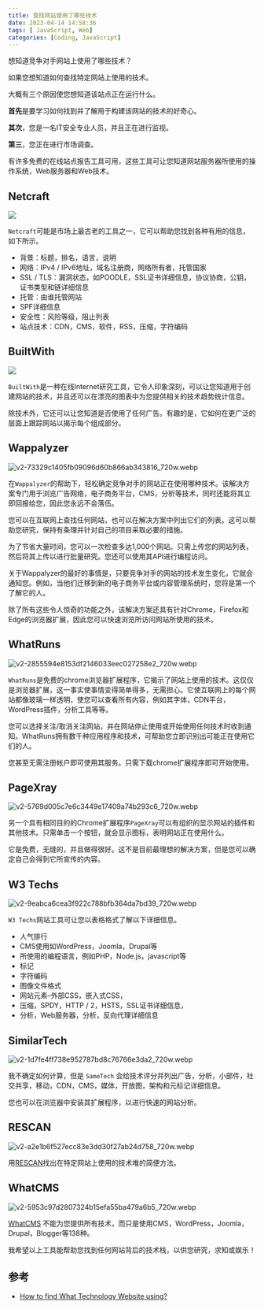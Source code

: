 ```yaml
---
title: 查找网站使用了哪些技术
date: 2023-04-14 14:58:36
tags: [ JavaScript, Web]
categories: [Coding, JavaScript]
---
```


想知道竞争对手网站上使用了哪些技术？

如果您想知道如何查找特定网站上使用的技术。

大概有三个原因使您想知道该站点正在运行什么。

**首先**是要学习如何找到并了解用于构建该网站的技术的好奇心。

**其次**，您是一名IT安全专业人员，并且正在进行监视。

**第三**，您正在进行市场调查。

有许多免费的在线站点报告工具可用，这些工​​具可让您知道网站服务器所使用的操作系统，Web服务器和Web技术。

Netcraft
--------

![](https://s2.loli.net/2023/07/12/x6ZfKlnSNz3IV5p.webp)

`Netcraft`可能是市场上最古老的工具之一，它可以帮助您找到各种有用的信息，如下所示。

*   背景：标题，排名，语言，说明
*   网络：IPv4 / IPv6地址，域名注册商，网络所有者，托管国家
*   SSL / TLS：漏洞状态，如POODLE，SSL证书详细信息，协议协商，公钥，证书类型和链详细信息
*   托管：由谁托管网站
*   SPF详细信息
*   安全性：风险等级，阻止列表
*   站点技术：CDN，CMS，软件，RSS，压缩，字符编码

BuiltWith
---------

![](https://s2.loli.net/2023/07/12/aeDfGVnKrh1PIxi.jpg)

`BuiltWith`是一种在线Internet研究工具，它令人印象深刻，可以让您知道用于创建网站的技术，并且还可以在漂亮的图表中为您提供相关的技术趋势统计信息。

除技术外，它还可以让您知道是否使用了任何广告。有趣的是，它如何在更广泛的层面上跟踪网站以揭示每个组成部分。

Wappalyzer
----------

![v2-73329c1405fb09096d60b866ab343816_720w.webp](https://s2.loli.net/2023/07/12/CI4f1SOrp5BWi6D.jpg)


在`Wappalyzer`的帮助下，轻松确定竞争对手的网站正在使用哪种技术。该解决方案专门用于浏览广告网络，电子商务平台，CMS，分析等技术，同时还能将其立即回报给您，因此您永远不会落伍。

您可以在互联网上查找任何网站，也可以在解决方案中列出它们的列表。这可以帮助您研究，保持有条理并针对自己的项目采取必要的措施。

为了节省大量时间，您可以一次检查多达1,000个网站。只需上传您的网站列表，然后将其上传以进行批量研究。您还可以使用其API进行编程访问。

关于Wappalyzer的最好的事情是，只要竞争对手的网站的技术发生变化，它就会通知您。例如，当他们迁移到新的电子商务平台或内容管理系统时，您将是第一个了解它的人。

除了所有这些令人惊奇的功能之外，该解决方案还具有针对Chrome，Firefox和Edge的浏览器扩展，因此您可以快速浏览所访问网站所使用的技术。

WhatRuns
--------

![v2-2855594e8153df2146033eec027258e2_720w.webp](https://s2.loli.net/2023/07/12/Yq4D9yVHuLRQowJ.jpg)

`WhatRuns`是免费的chrome浏览器扩展程序，它揭示了网站上使用的技术。这仅仅是浏览器扩展，这一事实使事情变得简单得多，无需担心。它使互联网上的每个网站都像玻璃一样透明，使您可以查看所有内容，例如其字体，CDN平台，WordPress插件，分析工具等等。

您可以选择关注/取消关注网站，并在网站停止使用或开始使用任何技术时收到通知。WhatRuns拥有数千种应用程序和技术，可帮助您立即识别出可能正在使用它们的人。

您甚至无需注册帐户即可使用其服务。只需下载chrome扩展程序即可开始使用。

PageXray
--------

![v2-5769d005c7e6c3449e17409a74b293c6_720w.webp](https://s2.loli.net/2023/07/12/XVZIbkUPBmjvL8e.jpg)

另一个具有相同目的的Chrome扩展程序`PageXray`可以有组织的显示网站的插件和其他技术。只需单击一个按钮，就会显示图标，表明网站正在使用什么。

它是免费，无缝的，并且做得很好。这不是目前最理想的解决方案，但是您可以确定自己会得到它所宣传的内容。

W3 Techs
--------

![v2-9eabca6cea3f922c788bfb364da7bd39_720w.webp](https://s2.loli.net/2023/07/12/hF9HpkuD5Nn8twI.jpg)

`W3 Techs`网站工具可让您以表格格式了解以下详细信息。

*   人气排行
*   CMS使用如WordPress，Joomla，Drupal等
*   所使用的编程语言，例如PHP，Node.js，javascript等
*   标记
*   字符编码
*   图像文件格式
*   网站元素–外部CSS，嵌入式CSS，
*   压缩，SPDY，HTTP / 2，HSTS，SSL证书详细信息，
*   分析，Web服务器，分析，反向代理详细信息

SimilarTech
-----------

![v2-1d7fe4ff738e952787bd8c76766e3da2_720w.webp](https://s2.loli.net/2023/07/12/mNSad35VvRhcj6g.webp)

  

我不确定如何计算，但是 `SameTech` 会给技术评分并列出广告，分析，小部件，社交共享，移动，CDN，CMS，媒体，开放图，架构和元标记详细信息。

您也可以在浏览器中安装其扩展程序，以进行快速的网站分析。

RESCAN
------

![v2-a2e1b6f527ecc83e3dd30f27ab24d758_720w.webp](https://s2.loli.net/2023/07/12/k6wuIMKCWxiv5oa.png)

用[RESCAN](https://rescan.io/)找出在特定网站上使用的技术堆的简便方法。

WhatCMS
-------

![v2-5953c97d2807324b15efa55ba479a6b5_720w.webp](https://s2.loli.net/2023/07/12/d9G5AmQ4leN8MC2.jpg)

[WhatCMS](http://whatcms.org/) 不能为您提供所有技术，而只是使用CMS，WordPress，Joomla，Drupal，Blogger等138种。

我希望以上工具能帮助您找到任何网站背后的技术栈，以供您研究，求知或娱乐！

参考
--

- [How to find What Technology Website using?](https://link.zhihu.com/?target=https%3A//geekflare.com/what-technology-website-using/)
